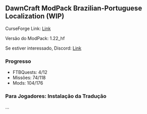 ## DawnCraft ModPack Brazilian-Portuguese Localization (WIP)

CurseForge Link: [Link](https://www.curseforge.com/minecraft/modpacks/dawn-craft "DawnCraft - An Adventure RPG Modpack")

Versão do ModPack: 1.22_hf

Se estiver interessado, Discord: [Link](https://discord.gg/55cev7Nngn "DawnCraft - Tradução pt_br")

### Progresso

 - FTBQuests: 4/12
 - Missões: 74/118
 - Mods: 104/176

### Para Jogadores: Instalação da Tradução

 ...
